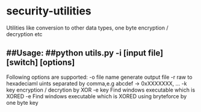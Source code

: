 # security-utilities
Utilities like conversion to other data types, one byte encryption / decryption etc

##Usage:
##python utils.py -i [input file] [switch] [options]
-----------------------------------
Following options are supported:
	-o file name	generate output file
	-r		raw to hexadeciaml uints separated by comma,e.g abcdef -> 0xXXXXXXX, ...
	-k key		encryption / decrytion by XOR
	-e key		Find windows executable which is XORED
	-e		Find windows executable which is XORED using bryteforce by one byte key
